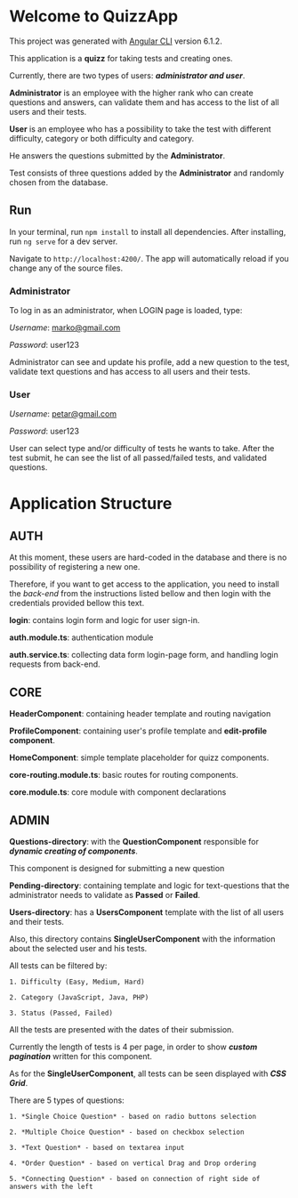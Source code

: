 # **__Welcome to QuizzApp__**

This project was generated with [Angular CLI](https://github.com/angular/angular-cli) version 6.1.2.

This application is a **quizz** for taking tests and creating ones. 

Currently, there are two types of users: ***administrator and user***. 

**Administrator** is an employee with the higher rank who can create questions and answers, can validate them and has access to the list of all users and their tests.

**User** is an employee who has a possibility to take the test with different difficulty, category or both difficulty and category. 

He answers the questions submitted by the **Administrator**. 

Test consists of three questions added by the **Administrator** and randomly chosen from the database.


## **__Run__**

In your terminal, run `npm install` to install all dependencies. After installing, run `ng serve` for a dev server. 

Navigate to `http://localhost:4200/`. The app will automatically reload if you change any of the source files.


### **__Administrator__**

To log in as an administrator, when LOGIN page is loaded, type:

*Username*: marko@gmail.com

*Password*: user123

Administrator can see and update his profile, add a new question to the test, validate text questions and has access to all users and their tests.

### **__User__**

*Username*: petar@gmail.com

*Password*: user123

User can select type and/or difficulty of tests he wants to take. 
After the test submit, he can see the list of all passed/failed tests, and validated questions.


# **__Application Structure__**

## **__AUTH__**

At this moment, these users are hard-coded in the database and there is no possibility of registering a new one. 

Therefore, if you want to get access to the application, you need to install the *back-end* from the instructions listed bellow and then login with the credentials provided bellow this text.

**login**: contains login form and logic for user sign-in.

**auth.module.ts**: authentication module

**auth.service.ts**: collecting data form login-page form, and handling login requests from back-end.


## **__CORE__**

**HeaderComponent**: containing header template and routing navigation

**ProfileComponent**: containing user's profile template and **edit-profile component**.

**HomeComponent**: simple template placeholder for quizz components.

**core-routing.module.ts**: basic routes for routing components.

**core.module.ts**: core module with component declarations

## **__ADMIN__**

**Questions-directory**: with the **QuestionComponent** responsible for ***dynamic creating of components***. 

This component is designed for submitting a new question

**Pending-directory**: containing template and logic for text-questions that the administrator needs to validate as __Passed__ or __Failed__.

**Users-directory**: has a **UsersComponent** template with the list of all users and their tests. 

Also, this directory contains **SingleUserComponent** with the information about the selected user and his tests. 

All tests can be filtered by:

	1. Difficulty (Easy, Medium, Hard)

	2. Category (JavaScript, Java, PHP) 

	3. Status (Passed, Failed)
	
All the tests are presented with the dates of their submission. 

Currently the length of tests is 4 per page, in order to show ***custom pagination*** written for this component.

As for the **SingleUserComponent**, all tests can be seen displayed with ***CSS Grid***.


There are 5 types of questions:

	1. *Single Choice Question* - based on radio buttons selection

	2. *Multiple Choice Question* - based on checkbox selection

	3. *Text Question* - based on textarea input 

	4. *Order Question* - based on vertical Drag and Drop ordering

	5. *Connecting Question* - based on connection of right side of answers with the left